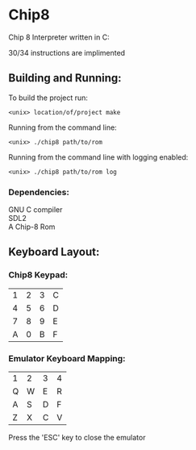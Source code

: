 # Chip8
Chip 8 Interpreter written in C:

30/34 instructions are implimented<br>


## Building and Running:

To build the project run: <br>
```
<unix> location/of/project make
```
Running from the command line:<br>
```
<unix> ./chip8 path/to/rom
```
Running from the command line with logging enabled:<br>
```
<unix> ./chip8 path/to/rom log
```

### Dependencies:
GNU C compiler<br>
SDL2 <br>
A Chip-8 Rom<br>

## Keyboard Layout:

### Chip8 Keypad:
|   |   |   |   |
|---|---|---|---|
| 1 | 2 | 3 | C |
| 4 | 5 | 6 | D |
| 7 | 8 | 9 | E |
| A | 0 | B | F |

### Emulator Keyboard Mapping:
|   |   |   |   |
|---|---|---|---|
| 1 | 2 | 3 | 4 |
| Q | W | E | R |
| A | S | D | F |
| Z | X | C | V |


Press the 'ESC' key to close the emulator
